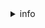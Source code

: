 
<details>
<summary> info </summary>
Name: Zaphrod Beeblebrox  
  
Password: arcticfox  
Grade: A++  
Martini: Shaken, not stirred.  

</details>

